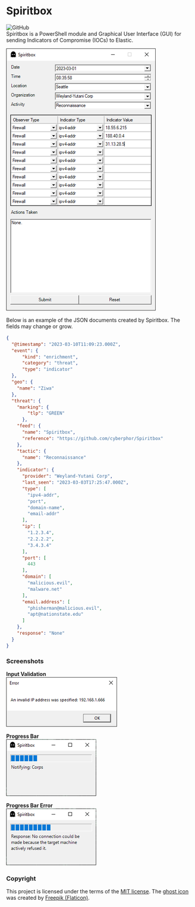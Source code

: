 # Spiritbox
![GitHub](https://img.shields.io/github/license/cyberphor/spiritbox)  
Spiritbox is a PowerShell module and Graphical User Interface (GUI) for sending Indicators of Compromise (IOCs) to Elastic. 

![Screenshot](/screenshots/screenshot.png)

Below is an example of the JSON documents created by Spiritbox. The fields may change or grow. 
```json
{
  "@timestamp": "2023-03-10T11:09:23.000Z",
  "event": {
      "kind": "enrichment", 
      "category": "threat", 
      "type": "indicator"
  },
  "geo": {
    "name": "Ziwa"
  },
  "threat": {
    "marking": {
        "tlp": "GREEN"
      },
    "feed": {
      "name": "Spiritbox",
      "reference": "https://github.com/cyberphor/Spiritbox"
    },
    "tactic": {
      "name": "Reconnaissance"
    },
    "indicator": { 
      "provider": "Weyland-Yutani Corp",
      "last_seen": "2023-03-03T17:25:47.000Z",
      "type": [
        "ipv4-addr",
        "port",
        "domain-name",
        "email-addr"
      ],
      "ip": [
        "1.2.3.4",
        "2.2.2.2",
        "3.4.3.4"
      ],
      "port": [
        443
      ],
      "domain": [
        "malicious.evil",
        "malware.net"
      ],
      "email.address": [
        "phisherman@malicious.evil",
        "apt@nationstate.edu"
      ]
    },
    "response": "None"
  }
}
```

### Screenshots
**Input Validation**  
![Input Validation](/screenshots/screenshot-input-validation.png)

**Progress Bar**  
![Progress Bar](/screenshots/screenshot-progress-bar.png)

**Progress Bar Error**  
![Progress Bar Error](/screenshots/screenshot-progress-bar-error.png)

### Copyright
This project is licensed under the terms of the [MIT license](/LICENSE). The [ghost icon](/ghost.ico) was created by <a href="https://www.flaticon.com/free-icons/ghost" title="ghost icons">Freepik (Flaticon)</a>.

